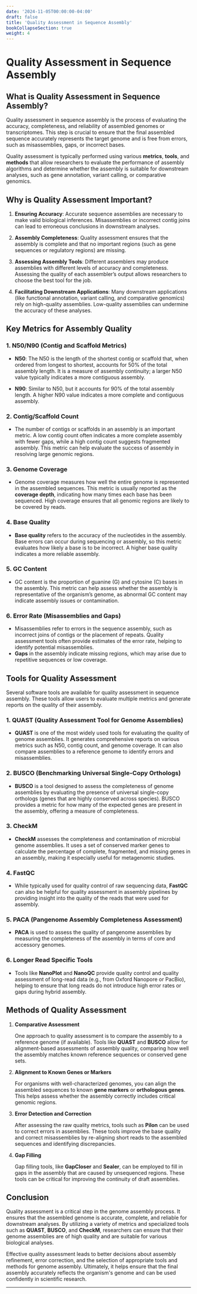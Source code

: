```yaml
---
date: '2024-11-05T00:00:00-04:00'
draft: false
title: 'Quality Assessment in Sequence Assembly'
bookCollapseSection: true
weight: 4
---
```


# Quality Assessment in Sequence Assembly

## What is Quality Assessment in Sequence Assembly?

Quality assessment in sequence assembly is the process of evaluating the accuracy, completeness, and reliability of assembled genomes or transcriptomes. This step is crucial to ensure that the final assembled sequence accurately represents the target genome and is free from errors, such as misassemblies, gaps, or incorrect bases.

Quality assessment is typically performed using various **metrics**, **tools**, and **methods** that allow researchers to evaluate the performance of assembly algorithms and determine whether the assembly is suitable for downstream analyses, such as gene annotation, variant calling, or comparative genomics.

## Why is Quality Assessment Important?

1. **Ensuring Accuracy**: Accurate sequence assemblies are necessary to make valid biological inferences. Misassemblies or incorrect contig joins can lead to erroneous conclusions in downstream analyses.
   
2. **Assembly Completeness**: Quality assessment ensures that the assembly is complete and that no important regions (such as gene sequences or regulatory regions) are missing.
   
3. **Assessing Assembly Tools**: Different assemblers may produce assemblies with different levels of accuracy and completeness. Assessing the quality of each assembler’s output allows researchers to choose the best tool for the job.

4. **Facilitating Downstream Applications**: Many downstream applications (like functional annotation, variant calling, and comparative genomics) rely on high-quality assemblies. Low-quality assemblies can undermine the accuracy of these analyses.

## Key Metrics for Assembly Quality

### 1. **N50/N90 (Contig and Scaffold Metrics)**

- **N50**: The N50 is the length of the shortest contig or scaffold that, when ordered from longest to shortest, accounts for 50% of the total assembly length. It is a measure of assembly continuity; a larger N50 value typically indicates a more contiguous assembly.
  
- **N90**: Similar to N50, but it accounts for 90% of the total assembly length. A higher N90 value indicates a more complete and contiguous assembly.

### 2. **Contig/Scaffold Count**

- The number of contigs or scaffolds in an assembly is an important metric. A low contig count often indicates a more complete assembly with fewer gaps, while a high contig count suggests fragmented assembly. This metric can help evaluate the success of assembly in resolving large genomic regions.

### 3. **Genome Coverage**

- Genome coverage measures how well the entire genome is represented in the assembled sequences. This metric is usually reported as the **coverage depth**, indicating how many times each base has been sequenced. High coverage ensures that all genomic regions are likely to be covered by reads.

### 4. **Base Quality**

- **Base quality** refers to the accuracy of the nucleotides in the assembly. Base errors can occur during sequencing or assembly, so this metric evaluates how likely a base is to be incorrect. A higher base quality indicates a more reliable assembly.

### 5. **GC Content**

- GC content is the proportion of guanine (G) and cytosine (C) bases in the assembly. This metric can help assess whether the assembly is representative of the organism’s genome, as abnormal GC content may indicate assembly issues or contamination.

### 6. **Error Rate (Misassemblies and Gaps)**

- Misassemblies refer to errors in the sequence assembly, such as incorrect joins of contigs or the placement of repeats. Quality assessment tools often provide estimates of the error rate, helping to identify potential misassemblies.
- **Gaps** in the assembly indicate missing regions, which may arise due to repetitive sequences or low coverage.

## Tools for Quality Assessment

Several software tools are available for quality assessment in sequence assembly. These tools allow users to evaluate multiple metrics and generate reports on the quality of their assembly.

### 1. **QUAST (Quality Assessment Tool for Genome Assemblies)**

- **QUAST** is one of the most widely used tools for evaluating the quality of genome assemblies. It generates comprehensive reports on various metrics such as N50, contig count, and genome coverage. It can also compare assemblies to a reference genome to identify errors and misassemblies.

### 2. **BUSCO (Benchmarking Universal Single-Copy Orthologs)**

- **BUSCO** is a tool designed to assess the completeness of genome assemblies by evaluating the presence of universal single-copy orthologs (genes that are highly conserved across species). BUSCO provides a metric for how many of the expected genes are present in the assembly, offering a measure of completeness.

### 3. **CheckM**

- **CheckM** assesses the completeness and contamination of microbial genome assemblies. It uses a set of conserved marker genes to calculate the percentage of complete, fragmented, and missing genes in an assembly, making it especially useful for metagenomic studies.

### 4. **FastQC**

- While typically used for quality control of raw sequencing data, **FastQC** can also be helpful for quality assessment in assembly pipelines by providing insight into the quality of the reads that were used for assembly.

### 5. **PACA (Pangenome Assembly Completeness Assessment)**

- **PACA** is used to assess the quality of pangenome assemblies by measuring the completeness of the assembly in terms of core and accessory genomes.

### 6. **Longer Read Specific Tools**

- Tools like **NanoPlot** and **NanoQC** provide quality control and quality assessment of long-read data (e.g., from Oxford Nanopore or PacBio), helping to ensure that long reads do not introduce high error rates or gaps during hybrid assembly.

## Methods of Quality Assessment

1. **Comparative Assessment**

   One approach to quality assessment is to compare the assembly to a reference genome (if available). Tools like **QUAST** and **BUSCO** allow for alignment-based assessments of assembly quality, comparing how well the assembly matches known reference sequences or conserved gene sets.

2. **Alignment to Known Genes or Markers**

   For organisms with well-characterized genomes, you can align the assembled sequences to known **gene markers** or **orthologous genes**. This helps assess whether the assembly correctly includes critical genomic regions.

3. **Error Detection and Correction**

   After assessing the raw quality metrics, tools such as **Pilon** can be used to correct errors in assemblies. These tools improve the base quality and correct misassemblies by re-aligning short reads to the assembled sequences and identifying discrepancies.

4. **Gap Filling**

   Gap filling tools, like **GapCloser** and **Sealer**, can be employed to fill in gaps in the assembly that are caused by unsequenced regions. These tools can be critical for improving the continuity of draft assemblies.

## Conclusion

Quality assessment is a critical step in the genome assembly process. It ensures that the assembled genome is accurate, complete, and reliable for downstream analyses. By utilizing a variety of metrics and specialized tools such as **QUAST**, **BUSCO**, and **CheckM**, researchers can ensure that their genome assemblies are of high quality and are suitable for various biological analyses.

Effective quality assessment leads to better decisions about assembly refinement, error correction, and the selection of appropriate tools and methods for genome assembly. Ultimately, it helps ensure that the final assembly accurately reflects the organism's genome and can be used confidently in scientific research.

---
